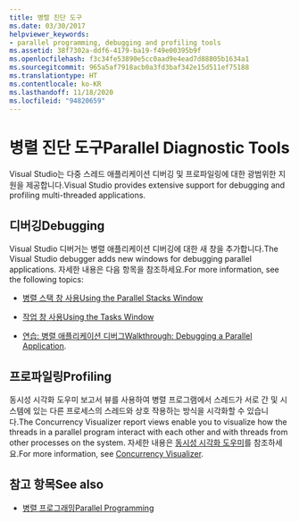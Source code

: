 ```yaml
---
title: 병렬 진단 도구
ms.date: 03/30/2017
helpviewer_keywords:
- parallel programming, debugging and profiling tools
ms.assetid: 38f7302a-ddf6-4179-ba19-f49e00395b9f
ms.openlocfilehash: f3c34fe53890e5cc0aad9e4ead7d88805b1634a1
ms.sourcegitcommit: 965a5af7918acb0a3fd3baf342e15d511ef75188
ms.translationtype: HT
ms.contentlocale: ko-KR
ms.lasthandoff: 11/18/2020
ms.locfileid: "94820659"
---
```

# <a name="parallel-diagnostic-tools"></a><span data-ttu-id="bce9c-102">병렬 진단 도구</span><span class="sxs-lookup"><span data-stu-id="bce9c-102">Parallel Diagnostic Tools</span></span>
<span data-ttu-id="bce9c-103">Visual Studio는 다중 스레드 애플리케이션 디버깅 및 프로파일링에 대한 광범위한 지원을 제공합니다.</span><span class="sxs-lookup"><span data-stu-id="bce9c-103">Visual Studio provides extensive support for debugging and profiling multi-threaded applications.</span></span>  
  
## <a name="debugging"></a><span data-ttu-id="bce9c-104">디버깅</span><span class="sxs-lookup"><span data-stu-id="bce9c-104">Debugging</span></span>  
 <span data-ttu-id="bce9c-105">Visual Studio 디버거는 병렬 애플리케이션 디버깅에 대한 새 창을 추가합니다.</span><span class="sxs-lookup"><span data-stu-id="bce9c-105">The Visual Studio debugger adds new windows for debugging parallel applications.</span></span> <span data-ttu-id="bce9c-106">자세한 내용은 다음 항목을 참조하세요.</span><span class="sxs-lookup"><span data-stu-id="bce9c-106">For more information, see the following topics:</span></span>  
  
- [<span data-ttu-id="bce9c-107">병렬 스택 창 사용</span><span class="sxs-lookup"><span data-stu-id="bce9c-107">Using the Parallel Stacks Window</span></span>](/visualstudio/debugger/using-the-parallel-stacks-window)  
  
- [<span data-ttu-id="bce9c-108">작업 창 사용</span><span class="sxs-lookup"><span data-stu-id="bce9c-108">Using the Tasks Window</span></span>](/visualstudio/debugger/using-the-tasks-window)  
  
- <span data-ttu-id="bce9c-109">[연습: 병렬 애플리케이션 디버그](/visualstudio/debugger/walkthrough-debugging-a-parallel-application)</span><span class="sxs-lookup"><span data-stu-id="bce9c-109">[Walkthrough: Debugging a Parallel Application](/visualstudio/debugger/walkthrough-debugging-a-parallel-application).</span></span>  
  
## <a name="profiling"></a><span data-ttu-id="bce9c-110">프로파일링</span><span class="sxs-lookup"><span data-stu-id="bce9c-110">Profiling</span></span>  
 <span data-ttu-id="bce9c-111">동시성 시각화 도우미 보고서 뷰를 사용하여 병렬 프로그램에서 스레드가 서로 간 및 시스템에 있는 다른 프로세스의 스레드와 상호 작용하는 방식을 시각화할 수 있습니다.</span><span class="sxs-lookup"><span data-stu-id="bce9c-111">The Concurrency Visualizer report views enable you to visualize how the threads in a parallel program interact with each other and with threads from other processes on the system.</span></span> <span data-ttu-id="bce9c-112">자세한 내용은 [동시성 시각화 도우미](/visualstudio/profiling/concurrency-visualizer)를 참조하세요.</span><span class="sxs-lookup"><span data-stu-id="bce9c-112">For more information, see [Concurrency Visualizer](/visualstudio/profiling/concurrency-visualizer).</span></span>  
  
## <a name="see-also"></a><span data-ttu-id="bce9c-113">참고 항목</span><span class="sxs-lookup"><span data-stu-id="bce9c-113">See also</span></span>

- [<span data-ttu-id="bce9c-114">병렬 프로그래밍</span><span class="sxs-lookup"><span data-stu-id="bce9c-114">Parallel Programming</span></span>](index.md)
